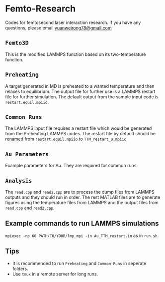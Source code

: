 # Femto-Research
Codes for femtosecond laser interaction research. If you have any questions, please email yuanweirong78@gmail.com

## `Femto3D`
This is the modified LAMMPS function based on its two-temperature function.

## `Preheating`
A target generated in MD is preheated to a wanted temperature and then relaxes to equilibrium. The output file for further use is a LAMMPS restart file for further simulation. The default output from the sample input code is `restart.equil.mpiio`.

## `Common Runs`
The LAMMPS input file requires a restart file which would be generated from the Preheating LAMMPS codes. The restart file by default should be renamed from `restart.equil.mpiio` to `TTM_restart_0.mpiio`.

## `Au Parameters`
Example parameters for Au. They are required for common runs.

## `Analysis`
The `read.cpp` and `read2.cpp` are to process the dump files from LAMMPS outputs and they should run in order. The rest MATLAB files are to generate figures using the temperature files from LAMMPS and the output files from `read.cpp` and `read2.cpp`.

## Example commands to run LAMMPS simulations
`mpiexec -np 60 PATH/TO/YOUR/lmp_mpi -in Au_TTM_restart.in` as in `run.sh`.

## Tips
- It is recommended to run `Preheating` and `Common Runs` in seperate folders.
- Use `tmux` in a remote server for long runs.
